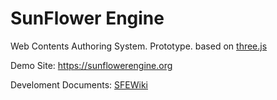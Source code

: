 # SunFlower Engine

Web Contents Authoring System. Prototype. based on [three.js](https://github.com/mrdoob/three.js)

Demo Site: https://sunflowerengine.org

Develoment Documents: [SFEWiki](https://github.com/leegyuho-dev/sfe-proto/wiki)
